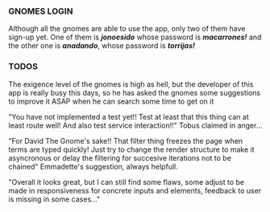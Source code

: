 <h3><b>GNOMES LOGIN</b></h3>
<p>Although all the gnomes are able to use the app, only two of them have sign-up yet. One of them is <b><i>jonoesido</b></i> whose password is <b><i>macarrones!</b></i> and the other one is <b><i>anadando</b></i>, whose password is <b><i>torrijas!</b></i></p>

<h3><b>TODOS</b></h3>
<p>The exigence level of the gnomes is high as hell, but the developer of this app is really busy this days, so he has asked the gnomes some suggestions to improve it ASAP when he can search some time to get on it</p>
<p>"You have not implemented a test yet!! Test at least that this thing can at least route well! And also test service interaction!!" Tobus claimed in anger... </p>
<p>"For David The Gnome's sake!! That filter thing freezes the page when terms are typed quickly! Just try to change the render structure to make it asyncronous or delay the filtering for succesive iterations not to be chained" Emmadette's suggestion, always helpfull.</p>
<p>"Overall it looks great, but I can still find some flaws, some adjust to be made in responsiveness for concrete inputs and elements, feedback to user is missing in some cases..."</p>
